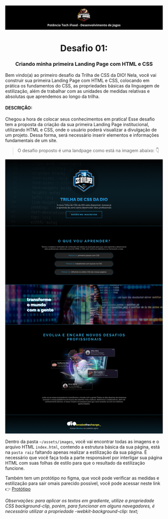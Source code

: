 ![Alt text](assets/images/desenvolvimento-de-jogos.png)
<h1 align="center">Desafio 01:</h1>
<h3 align="center">Criando minha primeira Landing Page com HTML e CSS</h3>

Bem vindo(a) ao primeiro desafio da Trilha de CSS da DIO! Nela, você vai construir sua primeira Landing Page com HTML e CSS, colocando em prática os fundamentos do CSS, as propriedades básicas da linguagem de estilização, além de trabalhar com as unidades de medidas relativas e absolutas que aprendemos ao longo da trilha.

#### DESCRIÇÃO:
Chegou a hora de colocar seus conhecimentos em pratica! Esse desafio tem a proposta da criação da sua primeira Landing Page institucional, utilizando HTML e CSS, onde o usuário poderá visualizar a divulgação de um projeto. Dessa forma, será necessário inserir elementos e informações fundamentais de um site.

> O desafio proposto é uma landpage como está na imagem abaixo: 👇

![Image](assets/images/landpage.png)

<!-- [Clique aqui](https://micheleambrosio.github.io/dio-trilha-css-desafio-01/) para acessar o resultado final da Landing Page criada a partir do desafio! -->


Dentro da pasta ```~/assets/images```, você vai encontrar todas as imagens e o arquivo HTML ```index.html```, contendo a estrutura básica da sua página, está na ```pasta raiz``` faltando apenas
realizar a estilização da sua página. É necessário que você faça toda a parte responsável por interligar sua página HTML com suas folhas
de estilo para que o resultado da estilização funcione.

Também tem um protótipo no figma, que você pode verificar as medidas e estilização para sair omais parecido possivel, você pode acessar neste link 👉 [Protótipo](https://www.figma.com/file/K1WeTc2SwzKRYMjUv6sMpX/DIO---Desafio-01-(Copy)?type=design&node-id=0%3A1&mode=design&t=WG3oqW62yl40345t-1)

*Observações: para aplicar os textos em gradiente, utilize a propriedade CSS background-clip, porém, para funcionar em alguns navegadores,
é necessário utilizar a propriedade -webkit-background-clip: text;*